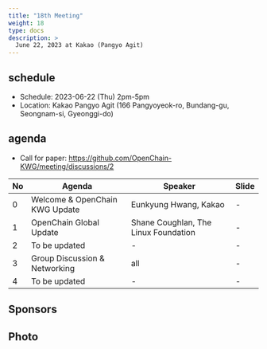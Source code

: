 ```yaml
---
title: "18th Meeting"
weight: 18
type: docs
description: >
  June 22, 2023 at Kakao (Pangyo Agit)
---
```


## schedule

* Schedule: 2023-06-22 (Thu) 2pm-5pm
* Location: Kakao Pangyo Agit (166 Pangyoyeok-ro, Bundang-gu, Seongnam-si, Gyeonggi-do)

## agenda

* Call for paper: https://github.com/OpenChain-KWG/meeting/discussions/2

| No | Agenda | Speaker | Slide |
|----|-----------------|------|------|
| 0 | Welcome & OpenChain KWG Update | Eunkyung Hwang, Kakao | - |
| 1 | OpenChain Global Update | Shane Coughlan, The Linux Foundation | - |
| 2 | To be updated | - | - |
| 3 | Group Discussion & Networking | all | - |
| 4 | To be updated | - | - |


## Sponsors


## Photo